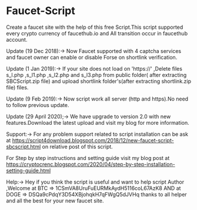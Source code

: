 # Faucet-Script
Create a faucet site with the help of this free Script.This script supported every crypto currency of faucethub.io and All transition occur in faucethub account.

Update (19 Dec 2018):->
Now Faucet supported with 4 captcha services and faucet owner can enable or disable Forse on shortlink verification.

Update (1 Jan 2019):->
If your site does not load on 'https://' ,Delete files s_l.php ,s_l1.php ,s_l2.php and s_l3.php from public folder( after extracting SBCScript.zip file) and upload shortlink folder's(after extracting shortlink.zip file)  files.

Update (9 Feb 2019):->
Now script work all server (http and https).No need to follow previous update.

Update (29 April 2020);->
We have upgrade to version 2.0 with new features.Download the latest upload and visit my blog for more information.

Support:->
 For any problem support related to script installation can be ask at https://script4download.blogspot.com/2018/12/new-faucet-script-sbcscript.html on relative post of this script.

 For Step by step instructions and setting guide visit my blog post at  https://cryptocrenc.blogspot.com/2020/04/step-by-step-installation-setting-guide.html
 
 Help:->
 Hey if you think the script is useful and want to help script Author ,Welcome at BTC => 1CSmVA8UruFuEURMkAydH5116coL67AzK8
AND at DOGE => DSQa9cPdqY3D54XBjohqkH7qFWgQ5dJVHq
thanks to all helper and all the best for your new faucet site.
